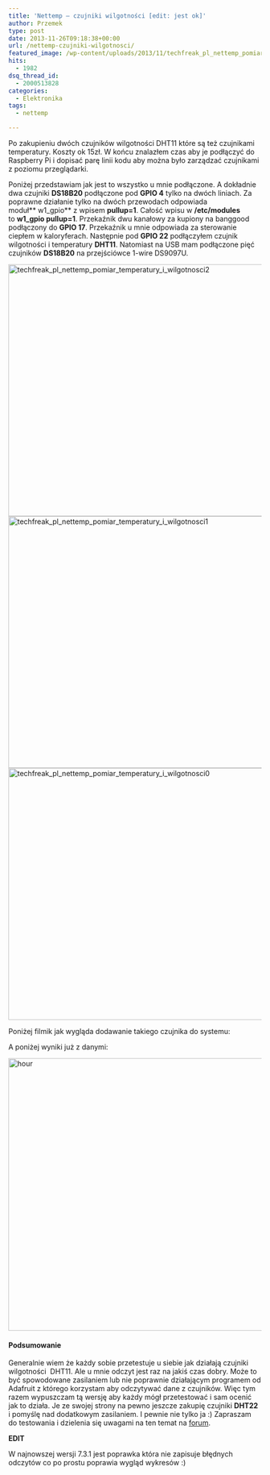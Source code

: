 ```yaml
---
title: 'Nettemp – czujniki wilgotności [edit: jest ok]'
author: Przemek
type: post
date: 2013-11-26T09:18:38+00:00
url: /nettemp-czujniki-wilgotnosci/
featured_image: /wp-content/uploads/2013/11/techfreak_pl_nettemp_pomiar_temperatury_i_wilgotnosci2.jpg
hits:
  - 1982
dsq_thread_id:
  - 2000513828
categories:
  - Elektronika
tags:
  - nettemp

---
```

Po zakupieniu dwóch czujników wilgotności DHT11 które są też czujnikami temperatury. Koszty ok 15zł. W końcu znalazłem czas aby je podłączyć do Raspberry Pi i dopisać parę linii kodu aby można było zarządzać czujnikami z poziomu przeglądarki.

<!--more-->

Poniżej przedstawiam jak jest to wszystko u mnie podłączone. A dokładnie dwa czujniki **DS18B20** podłączone pod **GPIO 4** tylko na dwóch liniach. Za poprawne działanie tylko na dwóch przewodach odpowiada moduł** w1_gpio** z wpisem **pullup=1**. Całość wpisu w **/etc/modules** to **w1_gpio pullup=1**. Przekaźnik dwu kanałowy za kupiony na banggood podłączony do **GPIO 17**. Przekaźnik u mnie odpowiada za sterowanie ciepłem w kaloryferach. Następnie pod **GPIO 22** podłączyłem czujnik wilgotności i temperatury **DHT11**. Natomiast na USB mam podłączone pięć czujników **DS18B20** na przejściówce 1-wire DS9097U.

[<img class="aligncenter size-full wp-image-5393" alt="techfreak_pl_nettemp_pomiar_temperatury_i_wilgotnosci2" src="http://techfreak.pl/wp-content/uploads/2013/11/techfreak_pl_nettemp_pomiar_temperatury_i_wilgotnosci2.jpg" width="1000" height="500" />][1]  
[<img class="aligncenter size-full wp-image-5394" alt="techfreak_pl_nettemp_pomiar_temperatury_i_wilgotnosci1" src="http://techfreak.pl/wp-content/uploads/2013/11/techfreak_pl_nettemp_pomiar_temperatury_i_wilgotnosci1.jpg" width="1000" height="500" />][2] [<img class="aligncenter size-full wp-image-5395" alt="techfreak_pl_nettemp_pomiar_temperatury_i_wilgotnosci0" src="http://techfreak.pl/wp-content/uploads/2013/11/techfreak_pl_nettemp_pomiar_temperatury_i_wilgotnosci0.jpg" width="1000" height="500" />][3]

Poniżej filmik jak wygląda dodawanie takiego czujnika do systemu:



A poniżej wyniki już z danymi:

[<img class="aligncenter size-full wp-image-5396" alt="hour" src="http://techfreak.pl/wp-content/uploads/2013/11/hour.png" width="991" height="541" />][4]

#### Podsumowanie

Generalnie wiem że każdy sobie przetestuje u siebie jak działają czujniki wilgotności  DHT11. Ale u mnie odczyt jest raz na jakiś czas dobry. Może to być spowodowane zasilaniem lub nie poprawnie działającym programem od Adafruit z którego korzystam aby odczytywać dane z czujników. Więc tym razem wypuszczam tą wersję aby każdy mógł przetestować i sam ocenić jak to działa. Je ze swojej strony na pewno jeszcze zakupię czujniki **DHT22** i pomyślę nad dodatkowym zasilaniem. I pewnie nie tylko ja :) Zapraszam do testowania i dzielenia się uwagami na ten temat na <a href="http://techfreak.pl/forums/forum/nettemp-monitoring-temperatury/" target="_blank">forum</a>.

**EDIT**

W najnowszej wersji 7.3.1 jest poprawka która nie zapisuje błędnych odczytów co po prostu poprawia wygląd wykresów :)

&nbsp;

 [1]: http://techfreak.pl/wp-content/uploads/2013/11/techfreak_pl_nettemp_pomiar_temperatury_i_wilgotnosci2.jpg
 [2]: http://techfreak.pl/wp-content/uploads/2013/11/techfreak_pl_nettemp_pomiar_temperatury_i_wilgotnosci1.jpg
 [3]: http://techfreak.pl/wp-content/uploads/2013/11/techfreak_pl_nettemp_pomiar_temperatury_i_wilgotnosci0.jpg
 [4]: http://techfreak.pl/wp-content/uploads/2013/11/hour.png